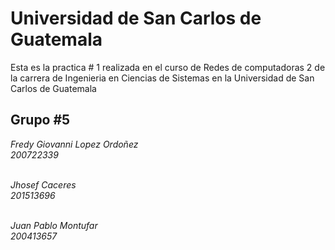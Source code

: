 Universidad de San Carlos de Guatemala
=========

Esta es la practica # 1 realizada en el curso de Redes de computadoras 2 de la carrera de Ingenieria
en Ciencias de Sistemas en la Universidad de San Carlos de Guatemala

**Grupo #5**
---

_Fredy Giovanni Lopez Ordoñez_ <br>
_200722339_
<br><br>

_Jhosef Caceres_ <br>
_201513696_
<br><br>

_Juan Pablo Montufar_ <br>
_200413657_
<br><br>
